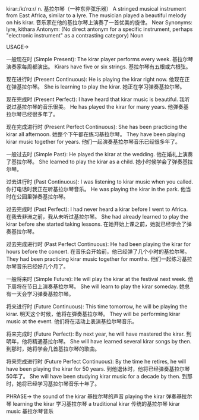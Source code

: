 kirar:/kɪˈrɑːr/
n.
基拉尔琴（一种东非弦乐器）
A stringed musical instrument from East Africa, similar to a lyre.
The musician played a beautiful melody on his kirar. 音乐家在他的基拉尔琴上演奏了一首优美的旋律。
Near Synonyms: lyre, kithara
Antonym:  (No direct antonym for a specific instrument, perhaps "electronic instrument" as a contrasting category)
Noun


USAGE->

一般现在时 (Simple Present):
The kirar player performs every week. 基拉尔琴演奏家每周都演出。
Kirars have five or six strings. 基拉尔琴有五根或六根弦。


现在进行时 (Present Continuous):
He is playing the kirar right now. 他现在正在弹基拉尔琴。
She is learning to play the kirar. 她正在学习弹奏基拉尔琴。


现在完成时 (Present Perfect):
I have heard that kirar music is beautiful. 我听说过基拉尔琴的音乐很美。
He has played the kirar for many years. 他弹奏基拉尔琴已经很多年了。


现在完成进行时 (Present Perfect Continuous):
She has been practicing the kirar all afternoon. 她整个下午都在练习基拉尔琴。
They have been playing kirar music together for years. 他们一起演奏基拉尔琴音乐已经很多年了。


一般过去时 (Simple Past):
He played the kirar at the wedding. 他在婚礼上演奏了基拉尔琴。
She learned to play the kirar as a child. 她小时候学会了弹奏基拉尔琴。


过去进行时 (Past Continuous):
I was listening to kirar music when you called. 你打电话时我正在听基拉尔琴音乐。
He was playing the kirar in the park. 他当时在公园里弹奏基拉尔琴。


过去完成时 (Past Perfect):
I had never heard a kirar before I went to Africa. 在我去非洲之前，我从未听过基拉尔琴。
She had already learned to play the kirar before she started taking lessons. 在她开始上课之前，她就已经学会了弹奏基拉尔琴。


过去完成进行时 (Past Perfect Continuous):
He had been playing the kirar for hours before the concert. 在音乐会开始前，他已经弹了几个小时的基拉尔琴。
They had been practicing kirar music together for months. 他们一起练习基拉尔琴音乐已经好几个月了。


一般将来时 (Simple Future):
He will play the kirar at the festival next week. 他下周将在节日上演奏基拉尔琴。
She will learn to play the kirar someday. 她总有一天会学习弹奏基拉尔琴。


将来进行时 (Future Continuous):
This time tomorrow, he will be playing the kirar. 明天这个时候，他将在弹奏基拉尔琴。
They will be performing kirar music at the event. 他们将在活动上表演基拉尔琴音乐。


将来完成时 (Future Perfect):
By next year, he will have mastered the kirar. 到明年，他将精通基拉尔琴。
She will have learned several kirar songs by then. 到那时，她将学会几首基拉尔琴的歌曲。


将来完成进行时 (Future Perfect Continuous):
By the time he retires, he will have been playing the kirar for 50 years. 到他退休时，他将已经弹奏基拉尔琴50年了。
She will have been studying kirar music for a decade by then. 到那时，她将已经学习基拉尔琴音乐十年了。



PHRASE->
the sound of the kirar  基拉尔琴的声音
playing the kirar  弹奏基拉尔琴
learning the kirar 学习基拉尔琴
a traditional kirar  传统的基拉尔琴
kirar music  基拉尔琴音乐
